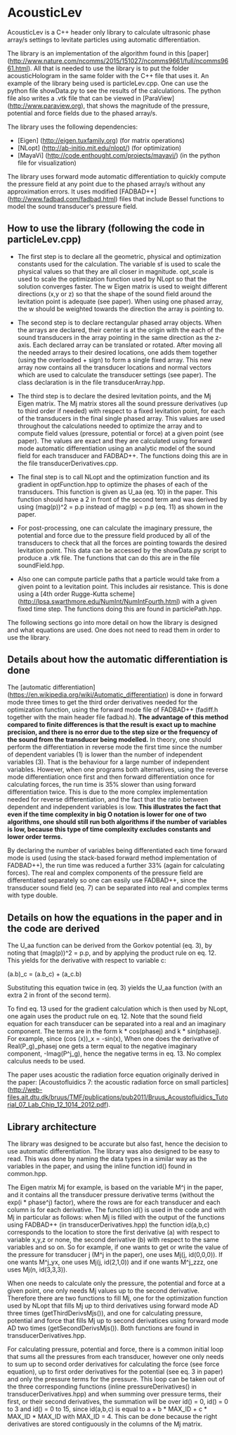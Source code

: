 <header>

<style TYPE="text/css">
code.has-jax {font: inherit; font-size: 100%; background: inherit; border: inherit;}
</style>

<script type="text/x-mathjax-config">
    MathJax.Hub.Config({
        tex2jax: {
            inlineMath: [['$','$'], ['\\(','\\)']],
            skipTags: ['script', 'noscript', 'style', 'textarea', 'pre'] // removed 'code' entry
        }
    });
    
    MathJax.Hub.Queue(function() {
        var all = MathJax.Hub.getAllJax(), i;
        for(i = 0; i < all.length; i += 1) {
            all[i].SourceElement().parentNode.className += ' has-jax';
        }
    });
    
</script>

<script type="text/javascript" src="http://cdn.mathjax.org/mathjax/latest/MathJax.js?config=TeX-AMS-MML_HTMLorMML"></script>

</header>



# AcousticLev
AcousticLev is a C++ header only library to calculate ultrasonic phase array/s settings to levitate particles using automatic differentiation.

The library is an implementation of the algorithm found in this [paper] (http://www.nature.com/ncomms/2015/151027/ncomms9661/full/ncomms9661.html). 
All that is needed to use the library is to put the folder acousticHologram in the same folder with the C++ file that uses it. An example of the library being used is particleLev.cpp. One can use the python file showData.py to see the results of the calculations. The python file also writes a .vtk file that can be viewed in [ParaView] (http://www.paraview.org), that shows the magnitude of the pressure, potential and force fields due to the phased array/s.

The library uses the following dependencies:
* [Eigen] (http://eigen.tuxfamily.org) (for matrix operations)
* [NLopt] (http://ab-initio.mit.edu/nlopt/) (for optimization)
* [MayaVi] (http://code.enthought.com/projects/mayavi/) (in the python file for visualization)

The library uses forward mode automatic differentiation to quickly compute the pressure field at any point due to the phased array/s without any approximation errors. It uses modified [FADBAD++] (http://www.fadbad.com/fadbad.html) files that include Bessel functions to model the sound transducer's pressure field.



## How to use the library (following the code in particleLev.cpp)
* The first step is to declare all the geometric, physical and optimization constants used for the calculation. The variable sf is used to scale the physical values so that they are all closer in magnitude. opt_scale is used to scale the optimization function used by NLopt so that the solution converges faster. The w Eigen matrix is used to weight different directions 
(x,y or z) so that the shape of the sound field around the levitation point is adequate (see paper). When using one phased array, the w should be weighted towards the direction the array is pointing to.

* The second step is to declare rectangular phased array objects. When the arrays are declared, their center is at the origin with the each of the sound transducers in the array pointing in the same direction as the z-axis. Each declared array can be translated or rotated. After moving all the needed arrays to their desired locations, one adds them together (using the overloaded + sign) to form a single fixed array. This new array now contains all the transducer locations and normal vectors which are used to calculate the transducer settings (see paper). The class declaration is in the file transducerArray.hpp.

* The third step is to declare the desired levitation points, and the Mj Eigen matrix. The Mj matrix stores all the sound pressure derivatives (up to third order if needed) with respect to a fixed levitation point, for each of the transducers in the final single phased array. This values are used throughout the calculations needed to optimize the array and to compute field values (pressure, potential or force) at a given point (see paper). The values are exact and they are calculated using forward mode automatic differentiation using an analytic model of the sound field for each transducer and FADBAD++. The functions doing this are in the file transducerDerivatives.cpp. 

* The final step is to call NLopt and the optimization function and its gradient in optFunction.hpp to optimize the phases of each of the transducers. This function is given as U_aa (eq. 10) in the paper. This function should have a 2 in front of the second term and was derived by using (mag(p))^2 = p.p instead of mag(p) = p.p (eq. 11) as shown in the paper.

* For post-processing, one can calculate the imaginary pressure, the potential and force due to the pressure field produced by all of the transducers to check that all the forces are pointing towards the desired levitation point. This data can be accessed by the showData.py script to produce a .vtk file. The functions that can do this are in the file soundField.hpp.

* Also one can compute particle paths that a particle would take from a given point to a levitation point. This includes air resistance. This is done using a [4th order Rugge-Kutta scheme] (http://lpsa.swarthmore.edu/NumInt/NumIntFourth.html) with a given fixed time step. The functions doing this are found in particlePath.hpp.


The following sections go into more detail on how the library is designed and what equations are used. One does not need to read them in order to use the library. 



## Details about how the automatic differentiation is done
The [automatic differentiation] (https://en.wikipedia.org/wiki/Automatic_differentiation) is done in forward mode three times to get the third order derivatives needed for the optimization function, using the forward mode file of FADBAD++ (fadiff.h together with the main header file fadbad.h). **The advantage of this method compared to finite differences is that the result is exact up to machine precision, and there is no error due to the step size or the frequency of the sound from the transducer being modelled.** In theory, one should perform the differentiation in reverse mode the first time since the number of dependent variables (1) is lower than the number of independent variables (3). That is the behaviour for a large number of independent variables. However, when one programs both alternatives, using the reverse mode differentiation once first and then forward differentiation once for calculating forces, the run time is 35% slower than using forward differentiation twice. This is due to the more complex implementation needed for reverse differentiation, and the fact that the ratio between dependent and independent variables is low. **This illustrates the fact that even if the time complexity in big O notation is lower for one of two algorithms, one should still run both algorithms if the number of variables is low, because this type of time complexity excludes constants and lower order terms.** 

By declaring the number of variables being differentiated each time forward mode is used (using the stack-based forward method implementation of FADBAD++), the run time was reduced a further 33% (again for calculating forces). The real and complex components of the pressure field are differentiated separately so one can easily use FADBAD++, since the transducer sound field (eq. 7) can be separated into real and complex terms with type double. 



## Details on how the equations in the paper and in the code are derived
The U_aa function can be derived from the Gorkov potential (eq. 3), by noting that (mag(p))^2 = p.p, and by applying the product rule on eq. 12. This yields for the derivative with respect to variable c:

(a.b)_c = (a.b_c) + (a_c.b)

Substituting this equation twice in (eq. 3) yields the U_aa function (with an extra 2 in front of the second term).

To find eq. 13 used for the gradient calculation which is then used by NLopt, one again uses the product rule on eq. 12. Note that the sound field equation for each transducer can be separated into a real and an imaginary component. The terms are in the form k * cos(phasej) and k * sin(phasej). For example, since (cos (x))_x = -sin(x), When one does the derivative of Real(P_g)_phasej one gets a term equal to the negative imaginary component, -Imag(P^j_g), hence the negative terms in eq. 13. No complex calculus needs to be used.

The paper uses acoustic the radiation force equation originally derived in the paper: [Acoustofluidics 7: the acoustic radiation force on small particles] (http://web-files.ait.dtu.dk/bruus/TMF/publications/pub2011/Bruus_Acoustofluidics_Tutorial_07_Lab_Chip_12_1014_2012.pdf). 



## Library architecture
The library was designed to be accurate but also fast, hence the decision to use automatic differentiation. The library was also designed to be easy to read. This was done by naming the data types in a similar way as the variables in the paper, and using the inline function id() found in common.hpp.

The Eigen matrix Mj for example, is based on the variable M^j in the paper, and it contains all the transducer pressure derivative terms (without the exp(i * phase^j) factor), where the rows are for each transducer and each column is for each derivative. The function id() is used in the code and with Mj in particular as follows: when Mj is filled with the output of the functions using FADBAD++ (in transducerDerivatives.hpp) the function id(a,b,c) corresponds to the location to store the first derivative (a) with respect to variable x,y,z or none, the second derivative (b) with respect to the same variables and so on. So for example, if one wants to get or write the value of the pressure for transducer j (M^j in the paper), one uses Mj(j, id(0,0,0)). If one wants M^j_yx, one uses Mj(j, id(2,1,0)) and if one wants M^j_zzz, one uses Mj(n, id(3,3,3)).

When one needs to calculate only the pressure, the potential and force at a given point, one only needs Mj values up to the second derivative. Therefore there are two functions to fill Mj, one for the optimization function used by NLopt that fills Mj up to third derivatives using forward mode AD three times (getThirdDerivsMjs()), and one for calculating pressure, potential and force that fills Mj up to second derivatices using forward mode AD two times (getSecondDerivsMjs()). Both functions are found in transducerDerivatives.hpp.

For calculating pressure, potential and force, there is a common initial loop that sums all the pressures from each transducer, however one only needs to sum up to second order derivatives for calculating the force (see force equation), up to first order derivatives for the potential (see eq. 3 in paper) and only the pressure terms for the pressure. This loop can be taken out of the three corresponding functions (inline pressureDerivatives() in transducerDerivatives.hpp) and when summing over pressure terms, their first, or their second derivatives, the summation will be over id() = 0, id() = 0 to 3 and id() = 0 to 15, since id(a,b,c) is equal to a + b * MAX_ID + c * MAX_ID * MAX_ID with MAX_ID = 4. This can be done because the right derivatives are stored contiguously in the columns of the Mj matrix.
